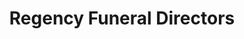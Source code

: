 ---
title: "Regency Funeral Directors"
url: /huntingdon/regency-funeral-directors/
shop: Bestattungen
---